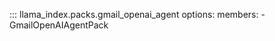 ::: llama_index.packs.gmail_openai_agent
    options:
      members:
        - GmailOpenAIAgentPack
